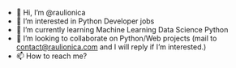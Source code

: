 - 👋 Hi, I’m @raulionica
- 👀 I’m interested in Python Developer jobs
- 🌱 I’m currently learning Machine Learning Data Science Python
- 💞️ I’m looking to collaborate on Python/Web projects (mail to contact@raulionica.com and I will reply if I’m interested.)
- 📫 How to reach me?

<!---
raulionica/raulionica is a ✨ special ✨ repository because its `README.md` (this file) appears on your GitHub profile.
You can click the Preview link to take a look at your changes.
--->
